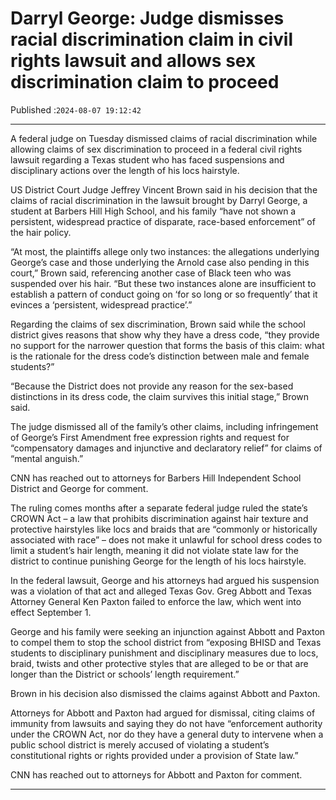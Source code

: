 # Darryl George: Judge dismisses racial discrimination claim in civil rights lawsuit and allows sex discrimination claim to proceed

Published :`2024-08-07 19:12:42`

---

A federal judge on Tuesday dismissed claims of racial discrimination while allowing claims of sex discrimination to proceed in a federal civil rights lawsuit regarding a Texas student who has faced suspensions and disciplinary actions over the length of his locs hairstyle.

US District Court Judge Jeffrey Vincent Brown said in his decision that the claims of racial discrimination in the lawsuit brought by Darryl George, a student at Barbers Hill High School, and his family “have not shown a persistent, widespread practice of disparate, race-based enforcement” of the hair policy.

“At most, the plaintiffs allege only two instances: the allegations underlying George’s case and those underlying the Arnold case also pending in this court,” Brown said, referencing another case of Black teen who was suspended over his hair. “But these two instances alone are insufficient to establish a pattern of conduct going on ‘for so long or so frequently’ that it evinces a ‘persistent, widespread practice’.”

Regarding the claims of sex discrimination, Brown said while the school district gives reasons that show why they have a dress code, “they provide no support for the narrower question that forms the basis of this claim: what is the rationale for the dress code’s distinction between male and female students?”

“Because the District does not provide any reason for the sex-based distinctions in its dress code, the claim survives this initial stage,” Brown said.

The judge dismissed all of the family’s other claims, including infringement of George’s First Amendment free expression rights and request for “compensatory damages and injunctive and declaratory relief” for claims of “mental anguish.”

CNN has reached out to attorneys for Barbers Hill Independent School District and George for comment.

The ruling comes months after a separate federal judge ruled the state’s CROWN Act – a law that prohibits discrimination against hair texture and protective hairstyles like locs and braids that are “commonly or historically associated with race” – does not make it unlawful for school dress codes to limit a student’s hair length, meaning it did not violate state law for the district to continue punishing George for the length of his locs hairstyle.

In the federal lawsuit, George and his attorneys had argued his suspension was a violation of that act and alleged Texas Gov. Greg Abbott and Texas Attorney General Ken Paxton failed to enforce the law, which went into effect September 1.

George and his family were seeking an injunction against Abbott and Paxton to compel them to stop the school district from “exposing BHISD and Texas students to disciplinary punishment and disciplinary measures due to locs, braid, twists and other protective styles that are alleged to be or that are longer than the District or schools’ length requirement.”

Brown in his decision also dismissed the claims against Abbott and Paxton.

Attorneys for Abbott and Paxton had argued for dismissal, citing claims of immunity from lawsuits and saying they do not have “enforcement authority under the CROWN Act, nor do they have a general duty to intervene when a public school district is merely accused of violating a student’s constitutional rights or rights provided under a provision of State law.”

CNN has reached out to attorneys for Abbott and Paxton for comment.

---

